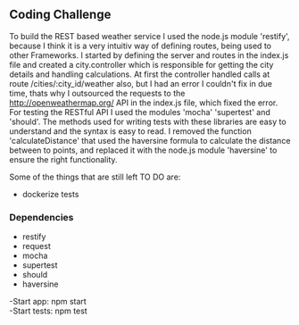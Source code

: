## Coding Challenge 
To build the REST based weather service I used the node.js module 'restify', because I think it is a very intuitiv way of defining routes, being used to
other Frameworks. I started by defining the server and routes in the index.js file and created a city.controller which is responsible for getting the city
details and handling calculations. At first the controller handled calls at route /cities/:city_id/weather also, but I had an error I couldn't fix in due time,
thats why I outsourced the requests to the http://openweathermap.org/ API in the index.js file, which fixed the error. For testing the RESTful API I used the modules
'mocha' 'supertest' and 'should'. The methods used for writing tests with these libraries are easy to understand and the syntax is easy to read. I removed the
function 'calculateDistance' that used the haversine formula to calculate the distance between to points, and replaced it with the node.js module 'haversine' to ensure the
right functionality.

Some of the things that are still left TO DO are:
* dockerize tests

### Dependencies
* restify
* request
* mocha
* supertest
* should
* haversine

-Start app: npm start <br>
-Start tests: npm test
